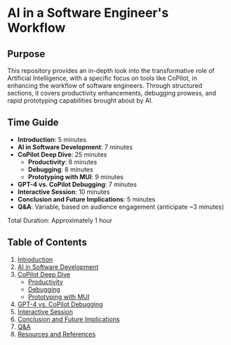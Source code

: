 # AI in a Software Engineer's Workflow

## Purpose

This repository provides an in-depth look into the transformative role of Artificial Intelligence, with a specific focus on tools like CoPilot, in enhancing the workflow of software engineers. Through structured sections, it covers productivity enhancements, debugging prowess, and rapid prototyping capabilities brought about by AI.

## Time Guide

- **Introduction**: 5 minutes
- **AI in Software Development**: 7 minutes
- **CoPilot Deep Dive**: 25 minutes
  - **Productivity**: 8 minutes
  - **Debugging**: 8 minutes
  - **Prototyping with MUI**: 9 minutes
- **GPT-4 vs. CoPilot Debugging**: 7 minutes
- **Interactive Session**: 10 minutes
- **Conclusion and Future Implications**: 5 minutes
- **Q&A**: Variable, based on audience engagement (anticipate ~3 minutes)

Total Duration: Approximately 1 hour

## Table of Contents

1. [Introduction](./Introduction/README.md)
2. [AI in Software Development](./AI_in_Software_Development/AI_Benefits.md)
3. [CoPilot Deep Dive](./CoPilot_Deep_Dive)
    - [Productivity](./CoPilot_Deep_Dive/Productivity)
    - [Debugging](./CoPilot_Deep_Dive/Debugging)
    - [Prototyping with MUI](./CoPilot_Deep_Dive/Prototyping_with_MUI)
4. [GPT-4 vs. CoPilot Debugging](./GPT-4_vs_CoPilot_Debugging/debugging_comparison.md)
5. [Interactive Session](./Interactive_Session)
6. [Conclusion and Future Implications](./Conclusion_and_Future_Implications/conclusion.md)
7. [Q&A](./Q&A/questions.md)
8. [Resources and References](./Resources_and_References/resources.md)
